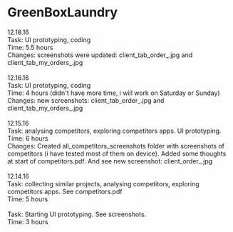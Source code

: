 # GreenBoxLaundry
12.18.16 <br> 
Task: UI prototyping, coding<br>
Time: 5.5 hours<br> 
Changes: screenshots were updated: client_tab_order_.jpg and client_tab_my_orders_.jpg<br> 
<br>
12.16.16 <br> 
Task: UI prototyping, coding<br>
Time: 4 hours (didn't have more time, i will work on Saturday or Sunday)<br> 
Changes: new screenshots: client_tab_order_.jpg and client_tab_my_orders_.jpg<br> 
<br>
12.15.16 <br> 
Task: analysing competitors, exploring competitors apps. UI prototyping.<br>
Time: 6 hours<br> 
Changes: Created all_competitors_screenshots folder with screenshots of competitors (i have tested most of them on device). Added some thoughts at start of competitors.pdf. And see new screenshot: client_order_.jpg<br> 
<br>
12.14.16 <br> 
Task: collecting similar projects, analysing competitors, exploring competitors apps. See competitors.pdf <br>
Time: 5 hours<br> 
<br> 
Task: Starting UI prototyping. See screenshots.<br> 
Time: 3 hours<br>
